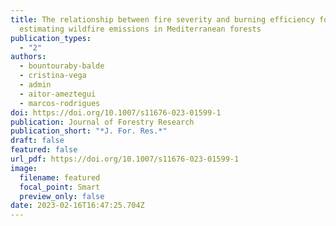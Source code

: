 ```yaml
---
title: The relationship between fire severity and burning efficiency for
  estimating wildfire emissions in Mediterranean forests
publication_types:
  - "2"
authors:
  - bountouraby-balde
  - cristina-vega
  - admin
  - aitor-ameztegui
  - marcos-rodrigues
doi: https://doi.org/10.1007/s11676-023-01599-1
publication: Journal of Forestry Research
publication_short: "*J. For. Res.*"
draft: false
featured: false
url_pdf: https://doi.org/10.1007/s11676-023-01599-1
image:
  filename: featured
  focal_point: Smart
  preview_only: false
date: 2023-02-16T16:47:25.704Z
---
```

